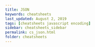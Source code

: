 ```yaml
---
title: JSON
keywords: cheatsheets
last_updated: August 2, 2019
tags: [cheatsheets javascript encoding]
sidebar: cheatsheets_sidebar
permalink: cs_json.html
folder: cheatsheets
---
```

